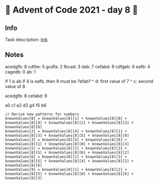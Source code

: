 # 🎄 Advent of Code 2021 - day 8 🎄

## Info

Task description: [link](https://adventofcode.com/2021/day/8)

## Notes

acedgfb: 8
cdfbe: 5
gcdfa: 2
fbcad: 3
dab: 7
cefabd: 9
cdfgeb: 6
eafb: 4
cagedb: 0
ab: 1

if 1 is ab
if 4 is eafb, then 9 must be ?efab?
                                  ^ d: first value of 7
                             ^ c: second value of 8



acedgfb: 8
cefabd: 9

a0 c1 e2 d3 g4 f5 b6

    // Derive new patterns for numbers
    knownValues[0] = knownValues[8][1] + knownValues[8][0] + knownValues[8][4] + knownValues[8][2] + knownValues[8][3] + knownValues[8][6]
    knownValues[2] = knownValues[8][4] + knownValues[8][1] + knownValues[8][3] + knownValues[8][5] + knownValues[8][0]
    knownValues[3] = knownValues[8][5] + knownValues[8][6] + knownValues[8][1] + knownValues[8][0] + knownValues[8][3] 
    knownValues[5] = knownValues[8][1] + knownValues[8][3] + knownValues[8][5] + knownValues[8][6] + knownValues[8][2]
    knownValues[6] = knownValues[8][1] + knownValues[8][3] + knownValues[8][5] + knownValues[8][4] + knownValues[8][2] + knownValues[8][6]
    knownValues[9] = knownValues[8][1] + knownValues[8][2] + knownValues[8][5] + knownValues[8][0] + knownValues[8][6] + knownValues[8][3]
    




